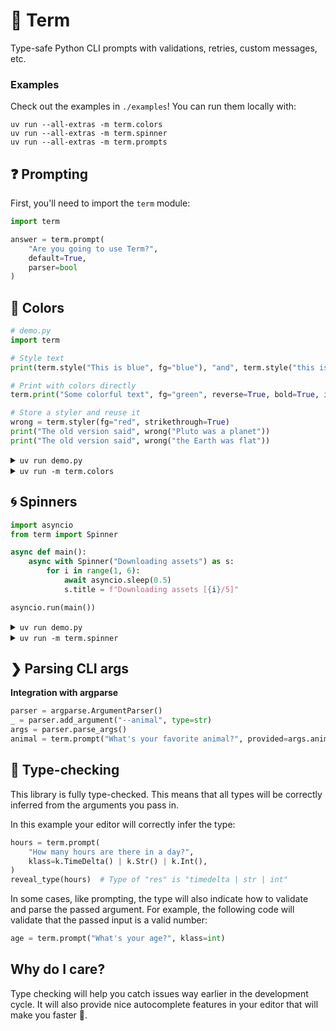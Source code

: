 # 🦄 Term

Type-safe Python CLI prompts with validations, retries, custom messages, etc.

### Examples

Check out the examples in `./examples`! You can run them locally with:
```
uv run --all-extras -m term.colors
uv run --all-extras -m term.spinner
uv run --all-extras -m term.prompts
```

## ❓ Prompting

First, you'll need to import the `term` module:
```python
import term

answer = term.prompt(
    "Are you going to use Term?",
    default=True,
    parser=bool
)
```

## 🌈 Colors



```python
# demo.py
import term

# Style text
print(term.style("This is blue", fg="blue"), "and", term.style("this is red", fg="red"))

# Print with colors directly
term.print("Some colorful text", fg="green", reverse=True, bold=True, italic=True)

# Store a styler and reuse it
wrong = term.styler(fg="red", strikethrough=True)
print("The old version said", wrong("Pluto was a planet"))
print("The old version said", wrong("the Earth was flat"))
```

<details>
    <summary><code>uv run demo.py</code></summary>
    <p align="center">
      <img width="487" alt="image" src="https://github.com/user-attachments/assets/0ee3b49d-0358-4d8c-8704-2da89529b4f5" />
    </p>
</details>

<details>
    <summary><code>uv run -m term.colors</code></summary>
    <p align="center">
        <img width="974" alt="image" src="https://github.com/user-attachments/assets/8e1f10ea-745a-4526-896e-490b2241aeaf" />
    </p>
</details>


## 🌀 Spinners

```python
import asyncio
from term import Spinner

async def main():
    async with Spinner("Downloading assets") as s:
        for i in range(1, 6):
            await asyncio.sleep(0.5)
            s.title = f"Downloading assets [{i}/5]"

asyncio.run(main())
```

<details>
    <summary><code>uv run demo.py</code></summary>
    <p align="center">
      <video src="https://github.com/user-attachments/assets/c0b4dc28-f6d4-4891-a9fa-be410119bd83" />
    </p>
</details>

<details>
    <summary><code>uv run -m term.spinner</code></summary>
    <p align="center">
      <video src="https://github.com/user-attachments/assets/f641a4fe-59fa-4bc1-b31a-bb642c507a20" />
    </p>
</details>

## ❯ Parsing CLI args

**Integration with argparse**
```python
parser = argparse.ArgumentParser()
_ = parser.add_argument("--animal", type=str)
args = parser.parse_args()
animal = term.prompt("What's your favorite animal?", provided=args.animal)
```

## 🐍 Type-checking

This library is fully type-checked. This means that all types will be correctly inferred
from the arguments you pass in.

In this example your editor will correctly infer the type:
```python
hours = term.prompt(
    "How many hours are there in a day?",
    klass=k.TimeDelta() | k.Str() | k.Int(),
)
reveal_type(hours)  # Type of "res" is "timedelta | str | int"
```

In some cases, like prompting, the type will also indicate how to validate and parse the passed argument.
For example, the following code will validate that the passed input is a valid number:
```python
age = term.prompt("What's your age?", klass=int)
```


## Why do I care?

Type checking will help you catch issues way earlier in the development cycle. It will also
provide nice autocomplete features in your editor that will make you faster 󱐋.
